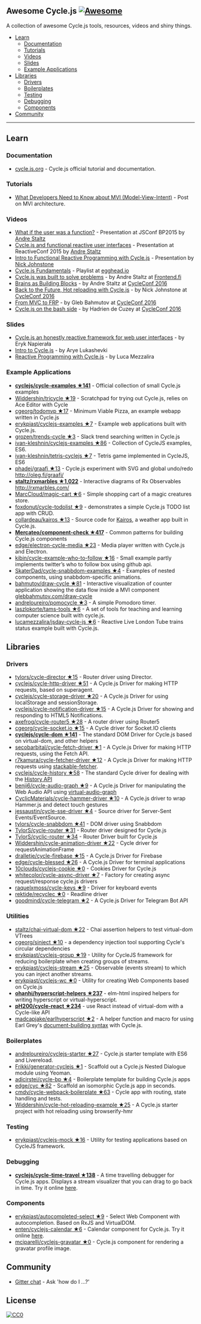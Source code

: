 ## Awesome Cycle.js [![Awesome](https://cdn.rawgit.com/sindresorhus/awesome/d7305f38d29fed78fa85652e3a63e154dd8e8829/media/badge.svg)](https://github.com/sindresorhus/awesome)

A collection of awesome Cycle.js tools, resources, videos and shiny things.

- [Learn](#learn)
  - [Documentation](#documentation)
  - [Tutorials](#tutorials)
  - [Videos](#videos)
  - [Slides](#slides)
  - [Example Applications](#example-applications)
- [Libraries](#libraries)
  - [Drivers](#drivers)
  - [Boilerplates](#boilerplates)
  - [Testing](#testing)
  - [Debugging](#debugging)
  - [Components](#components)
- [Community](#community)

---
## Learn

### Documentation

* [cycle.js.org](http://cycle.js.org/) - Cycle.js official tutorial and documentation.

### Tutorials

* [What Developers Need to Know about MVI (Model-View-Intent)](http://thenewstack.io/developers-need-know-mvi-model-view-intent/) - Post on MVI architecture.

### Videos

* [What if the user was a function?](https://www.youtube.com/watch?v=1zj7M1LnJV4) - Presentation at JSConf BP2015 by [Andre Staltz](https://twitter.com/andrestaltz)
* [Cycle.js and functional reactive user interfaces](https://www.youtube.com/watch?v=uNZnftSksYg) - Presentation at ReactiveConf 2015 by [Andre Staltz](http://twitter.com/andrestaltz)
* [Intro to Functional Reactive Programming with Cycle.js](https://www.youtube.com/watch?v=6_ETUyh0tns) - Presentation by [Nick Johnstone](https://twitter.com/widdnz)
* [Cycle.js Fundamentals](https://egghead.io/series/cycle-js-fundamentals) - Playlist at [egghead.io](https://egghead.io)
* [Cycle.js was built to solve problems](https://www.youtube.com/watch?v=Rj8ZTRVka4E) - by Andre Staltz at [Frontend.fi](http://frontend.fi/)
* [Brains as Building Blocks](https://www.youtube.com/watch?v=1ToJ7cxb1R8) - by Andre Staltz at [CycleConf 2016](http://cycleconf.com/)
* [Back to the Future, Hot reloading with Cycle.js](https://www.youtube.com/watch?v=rbrnyC5fXMM) - by Nick Johnstone at [CycleConf 2016](http://cycleconf.com/)
* [From MVC to FRP](https://www.youtube.com/watch?v=-PCq4pXaDZw) - by Gleb Bahmutov at [CycleConf 2016](http://cycleconf.com/)
* [Cycle.js on the bash side](https://www.youtube.com/watch?v=Rx5N99TQ52g) - by Hadrien de Cuzey at [CycleConf 2016](http://cycleconf.com/)

### Slides

* [Cycle.js an honestly reactive framework for web user interfaces](http://slides.com/erykpiast/cycle) - by Eryk Napierała
* [Intro to Cycle.js](http://www.slideshare.net/aryelukashevski/cyclejs-introduction) - by Arye Lukashevki
* [Reactive Programming with Cycle.js](http://www.slideshare.net/flashplatform/reactive-programming-with-cyclejs) - by Luca Mezzalira

### Example Applications

* [**cyclejs/cycle-examples ★141**](https://github.com/cyclejs/examples) - Official collection of small Cycle.js examples
* [Widdershin/tricycle ★19](https://github.com/Widdershin/tricycle) - Scratchpad for trying out Cycle.js, relies on Ace Editor with Cycle
* [cgeorg/todomvp ★17](https://github.com/cgeorg/todomvp) - Minimum Viable Pizza, an example webapp written in Cycle.js
* [erykpiast/cyclejs-examples ★7](https://github.com/erykpiast/cyclejs-examples) - Example web applications built with Cycle.js.
* [grozen/trends-cycle ★3](https://github.com/grozen/trends-cycle) - Slack trend searching written in Cycle.js
* [ivan-kleshnin/cyclejs-examples ★86](https://github.com/ivan-kleshnin/cyclejs-examples) - Collection of CycleJS examples, ES6.
* [ivan-kleshnin/tetris-cyclejs ★7](https://github.com/ivan-kleshnin/tetris-game) - Tetris game implemented in CycleJS, ES6
* [phadej/graafi ★13](https://github.com/phadej/graafi) - Cycle.js experiment with SVG and global undo/redo
http://oleg.fi/graafi/
* [**staltz/rxmarbles ★1,022**](https://github.com/staltz/rxmarbles) - Interactive diagrams of Rx Observables http://rxmarbles.com/
* [MarcCloud/magic-cart ★6](https://github.com/MarcCloud/magic-cart) - Simple shopping cart of a magic creatures store.
* [foxdonut/cycle-todolist ★9](https://github.com/foxdonut/cycle-todolist) - demonstrates a simple Cycle.js TODO list app with CRUD.
* [collardeau/kairos ★13](https://github.com/collardeau/kairos) - Source code for [Kairos](http://my-kairos.herokuapp.com/), a weather app built in Cycle.js.
* [**Mercateo/component-check ★417**](https://github.com/Mercateo/component-check) - Common patterns for building Cycle.js components
* [edge/electron-cycle-media ★23](https://github.com/edge/electron-cycle-media) - Media player written with Cycle.js and Electron.
* [kibin/cycle-example-who-to-follow ★16](https://github.com/kibin/cycle-example-who-to-follow) - Small example partly implements twitter’s who to follow box using github api.
* [SkaterDad/cycle-snabbdom-examples ★4](https://github.com/SkaterDad/cycle-snabbdom-examples) - Examples of nested components, using snabbdom-specific animations.
* [bahmutov/draw-cycle ★81](https://github.com/bahmutov/draw-cycle) - Interactive visualization of counter application showing the data flow inside a MVI component [glebbahmutov.com/draw-cycle](https://glebbahmutov.com/draw-cycle/)
* [andreloureiro/pomocycle ★3](https://github.com/andreloureiro/pomocycle) - A simple Pomodoro timer.
* [laszlokorte/tams-tools ★6](https://github.com/laszlokorte/tams-tools) - A set of tools for teaching and learning computer science built with cycle.js.
* [lucamezzalira/jsday-cycle-js ★6](https://github.com/lucamezzalira/jsday-cycle-js) - Reactive Live London Tube trains status example built with Cycle.js.


## Libraries

### Drivers

* [tylors/cycle-director ★15](https://github.com/TylorS/cycle-director) - Router driver using Director.
* [cyclejs/cycle-http-driver ★51](https://github.com/cyclejs/http) - A Cycle.js Driver for making HTTP requests, based on superagent.
* [cyclejs/cycle-storage-driver ★20](https://github.com/cyclejs/cycle-storage-driver) - A Cycle.js Driver for using localStorage and sessionStorage.
* [cyclejs/cycle-notification-driver ★15](https://github.com/cyclejs/cycle-notification-driver) - A Cycle.js Driver for showing and responding to HTML5 Notifications.
* [axefrog/cycle-router5 ★28](https://github.com/axefrog/cycle-router5) - A router driver using Router5
* [cgeorg/cycle-socket.io ★15](https://github.com/cgeorg/cycle-socket.io) - A Cycle driver for Socket.IO clients
* [**cyclejs/cycle-dom ★141**](https://github.com/cyclejs/dom) - The standard DOM Driver for Cycle.js based on virtual-dom, and other helpers
* [secobarbital/cycle-fetch-driver ★1](https://github.com/secobarbital/cycle-fetch-driver) - A Cycle.js Driver for making HTTP requests, using the Fetch API.
* [r7kamura/cycle-fetcher-driver ★12](https://github.com/r7kamura/cycle-fetcher-driver) - A Cycle.js Driver for making HTTP requests using [stackable-fetcher](https://github.com/r7kamura/stackable-fetcher).
* [cyclejs/cycle-history ★58](https://github.com/cyclejs/history) - The standard Cycle driver for dealing with the [History API](https://developer.mozilla.org/en-US/docs/Web/API/History_API)
* [benji6/cycle-audio-graph ★9](https://github.com/benji6/cycle-audio-graph) - A Cycle.js Driver for manipulating the Web Audio API using [virtual-audio-graph](https://github.com/benji6/virtual-audio-graph)
* [CyclicMaterials/cycle-hammer-driver ★10](https://github.com/CyclicMaterials/cycle-hammer-driver) - A Cycle.js driver to wrap Hammer.js and detect touch gestures
* [jessaustin/cycle-sse-driver ★4](https://github.com/jessaustin/cycle-sse-driver) - Source driver for Server-Sent Events/EventSource.
* [tylors/cycle-snabbdom ★41](https://github.com/TylorS/cycle-snabbdom) - DOM driver using Snabbdom
* [TylorS/cycle-router ★31](https://github.com/TylorS/cycle-router) - Router driver designed for Cycle.js
* [TylorS/cyclic-router ★34](https://github.com/TylorS/cyclic-router) - Router Driver built for Cycle.js
* [Widdershin/cycle-animation-driver ★22](https://github.com/Widdershin/cycle-animation-driver) - Cycle driver for requestAnimationFrame
* [dralletje/cycle-firebase ★15](https://github.com/dralletje/cycle-firebase) - A Cycle.js Driver for Firebase
* [edge/cycle-blessed ★26](https://github.com/edge/cycle-blessed) - A Cycle.js Driver for terminal applications
* [10clouds/cyclejs-cookie ★0](https://github.com/10clouds/cyclejs-cookie) - Cookies Driver for Cycle.js
* [whitecolor/cycle-async-driver ★7](https://github.com/whitecolor/cycle-async-driver) - Factory for creating async request/response cycle.js drivers
* [raquelxmoss/cycle-keys ★9](https://github.com/raquelxmoss/cycle-keys) - Driver for keyboard events
* [rektide/recyclec ★0](https://github.com/rektide/recyclec) - Readline driver
* [goodmind/cycle-telegram ★2](https://github.com/goodmind/cycle-telegram) - A Cycle.js Driver for Telegram Bot API


### Utilities

* [staltz/chai-virtual-dom ★22](https://github.com/staltz/chai-virtual-dom) - Chai assertion helpers to test virtual-dom VTrees
* [cgeorg/sinject ★10](https://github.com/cgeorg/sinject) - a dependency injection tool supporting Cycle's circular dependencies
* [erykpiast/cyclejs-group ★19](https://github.com/erykpiast/cyclejs-group) - Utility for CycleJS framework for reducing boilerplate when creating groups of streams.
* [erykpiast/cyclejs-stream ★25](https://github.com/cyclejs/rx-injectable-observable) - Observable (events stream) to which you can inject another streams.
* [erykpiast/cyclejs-wc ★0](https://github.com/erykpiast/cyclejs-wc) - Utility for creating Web Components based on Cycle.js
* [**ohanhi/hyperscript-helpers ★237**](https://github.com/ohanhi/hyperscript-helpers) - elm-html inspired helpers for writing hyperscript or virtual-hyperscript.
* [**pH200/cycle-react ★234**](https://github.com/pH200/cycle-react) - use React instead of virtual-dom with a Cycle-like API
* [madcapjake/earlhyperscript ★2](https://github.com/MadcapJake/earl-hyperscript) - A helper function and macro for using Earl Grey's [document-building syntax](https://breuleux.github.io/earl-grey/doc.html#documentbuildingsyntax) with Cycle.js.

### Boilerplates

* [andreloureiro/cyclejs-starter ★27](https://github.com/andreloureiro/cyclejs-starter) - Cycle.js starter template with ES6 and Livereload.
* [Frikki/generator-cyclejs ★1](https://github.com/Frikki/generator-cyclejs) - Scaffold out a Cycle.js Nested Dialogue module using Yeoman.
* [adicirstei/cycle-bp ★4](https://github.com/adicirstei/cycle-bp) - Boilerplate template for building Cycle.js apps
* [edge/cyc ★82](https://github.com/edge/cyc) - Scaffold an isomorphic Cycle.js app in seconds.
* [cmdv/cycle-webpack-boilerplate ★63](https://github.com/Cmdv/cycle-webpack-boilerplate) - Cycle app with routing, state handling and tests.
* [Widdershin/cycle-hot-reloading-example ★25](https://github.com/Widdershin/cycle-hot-reloading-example) - A Cycle.js starter project with hot reloading using browserify-hmr

### Testing

* [erykpiast/cyclejs-mock ★16](https://github.com/erykpiast/cyclejs-mock) - Utility for testing applications based on CycleJS framework.

### Debugging

* [**cyclejs/cycle-time-travel ★138**](https://github.com/cyclejs/cycle-time-travel) - A time travelling debugger for Cycle.js apps. Displays a stream visualizer that you can drag to go back in time. Try it online [here](http://cycle.js.org/cycle-time-travel/).

### Components

* [erykpiast/autocompleted-select ★9](https://github.com/erykpiast/autocompleted-select) - Select Web Component with autocompletion. Based on RxJS and VirtualDOM.
* [enten/cyclejs-calendar ★6](https://github.com/enten/cyclejs-calendar) - Calendar component for Cycle.js. Try it online [here](http://enten.github.io/cyclejs-calendar/example).
* [mciparelli/cyclejs-gravatar ★0](https://github.com/mciparelli/cyclejs-gravatar) - Cycle.js component for rendering a gravatar profile image.

## Community

* [Gitter chat](https://gitter.im/cyclejs/cycle-core) - Ask 'how do I ...?'


## License

[![CC0](http://i.creativecommons.org/p/zero/1.0/88x31.png)](http://creativecommons.org/publicdomain/zero/1.0/)
